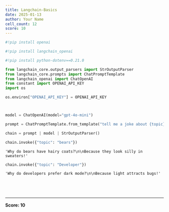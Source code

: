 ```yaml
---
title: Langchain-Basics
date: 2025-01-13
author: Your Name
cell_count: 12
score: 10
---
```


```python
#!pip install openai
```


```python
#!pip install langchain_openai
```


```python
#!pip install python-dotenv==0.21.0
```


```python
from langchain_core.output_parsers import StrOutputParser
from langchain_core.prompts import ChatPromptTemplate
from langchain_openai import ChatOpenAI
from constant import OPENAI_API_KEY
import os
```


```python
os.environ["OPENAI_API_KEY"] = OPENAI_API_KEY
```


```python


model = ChatOpenAI(model="gpt-4o-mini")

prompt = ChatPromptTemplate.from_template("tell me a joke about {topic}")

chain = prompt | model | StrOutputParser()
```


```python
chain.invoke({"topic": "bears"})
```




    'Why do bears have hairy coats?\n\nBecause they look silly in sweaters!'




```python
chain.invoke({"topic": "Developer"})
```




    'Why do developers prefer dark mode?\n\nBecause light attracts bugs!'




```python

```


```python

```


```python

```


```python

```


---
**Score: 10**
